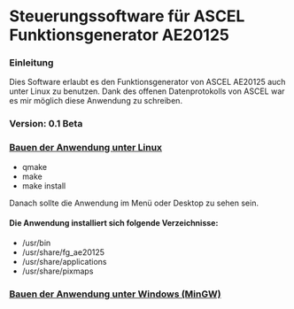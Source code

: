# Steuerungssoftware für ASCEL Funktionsgenerator AE20125 #


### Einleitung ###

Dies Software erlaubt es den Funktionsgenerator von ASCEL AE20125 auch unter Linux zu benutzen. Dank des offenen
Datenprotokolls von ASCEL war es mir möglich diese Anwendung zu schreiben.

### Version: 0.1 Beta ###

### <u>Bauen der Anwendung unter Linux</u> ###

* qmake
* make
* make install

Danach sollte die Anwendung im Menü oder Desktop zu sehen sein.

#### Die Anwendung installiert sich folgende Verzeichnisse: ####

* /usr/bin
* /usr/share/fg_ae20125
* /usr/share/applications
* /usr/share/pixmaps

### <u>Bauen der Anwendung unter Windows (MinGW)</u> ###